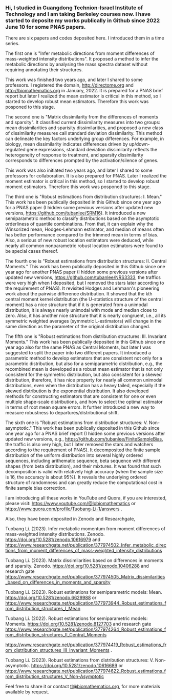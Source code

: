 ### Hi, I studied in Guangdong Technion-Israel Institute of Technology and I am taking Berkeley courses now. I have started to deposite my works publically in Github since 2022 June 10 for some PNAS papers.

There are six papers and codes deposited here. I introduced them in a time series. 

The first one is "Infer metabolic directions from moment differences of mass-weighted intensity distributions". It proposed a method to infer the metabolic directions by analysing the mass spectra dataset without requiring annotating their structures. 

This work was finished two years ago, and later I shared to some professors. I registered the domain, http://directome.org and http://biomathematics.org in January, 2022. It is prepared for a PNAS brief report but later I realized the mean estimator is critical in this method, so I started to develop robust mean estimators. Therefore this work was posponed to this stage.

The second one is "Matrix dissimilarity from the differences of moments and sparsity". It classified current dissimilarity measures into two groups: mean dissimilarities and sparisity dissimilarities, and proposed a new class of dissimilarity measures call standard deviation dissimilarity. This method can delineate the key factors underlying group differences. For example, in biology, mean dissimilarity indicates differences driven by up/down-regulated gene expressions, standard deviation dissimilarity reflects the heterogeneity of response to treatment, and sparsity dissimilarity corresponds to differences prompted by the activation/silence of genes.

This work was also initiated two years ago, and later I shared to some professors for collaboration. It is also prepared for PNAS. Later I realized the moment estimator is critical in this method, so I started to develop robust moment estimators. Therefore this work was posponed to this stage.

The third one is "Robust estimations from distribution structures: I. Mean." This work has been publically deposited in this Github since one year ago for a PNAS paper (I hidden some previous versions after updated new versions, https://github.com/tubanlee/SRM16). It introduced a new semiparametric method to classify distributions based on the asymptotic orderliness of quantile combinations. From that, it can explain why the Winsorized mean, Hodges-Lehmann estimator, and median of means often has better performance compared to the trimmed mean in terms of bias. Also, a serious of new robust location estimators were deduced, while nearly all common nonparametric robust location estimators were found to be special cases thereof.

The fourth one is "Robust estimations from distribution structures: II. Central Moments." This work has been publically deposited in this Github since one year ago for another PNAS paper (I hidden some previous versions after updated new versions, https://github.com/tubanlee/NRS3333, the traffics were very high when I deposited, but I removed the stars later according to the requirement of PNAS). It revisited Hodges and Lehmann's pioneering work about the pairwise difference distribution. It showed that the kth central moment kernel distribution (the U-statistics structure of the central moment) has a nice structure that if it is generated from a unimodal distribution, it is always nearly unimodal with mode and median close to zero. Also, it has another nice structure that it is nearly congruent, i.e., all its symmetric weighted averages (symmetric L-estimators) will change in the same direction as the parameter of the original distribution changed.

The fifth one is "Robust estimations from distribution structures: III. Invariant Moments." This work has been publically deposited in this Github since one year ago also for the same PNAS as Central Moments, but later I was suggested to split the paper into two different papers. It introduced a parametric method to develop estimators that are consistent not only for a parametric distribution, but also for a semiparametric distribution, e.g., the recombined mean is developed as a robust mean estimator that is not only consistent for the symmetric distribution, but also consistent for a skewed distribution, therefore, it has nice property for nearly all common unimodal distributions, even when the distribution has a heavy tailed, especially if the skewed distribution is the exponential distribution. It also developed methods for constructing estimators that are consistent for one or even multiple shape-scale distributions, and how to select the optimal estimator in terms of root mean square errors. It further introduced a new way to measure robustness to departures/distributional shift.

The sixth one is "Robust estimations from distribution structures: V. Non-asymptotic." This work has been publically deposited in this Github since one year ago for a PNAS brief report (I hidden some previous versions after updated new versions, e.g., https://github.com/tubanlee/FiniteSampleBias, the traffic is also very high, but I later removed the stars and watchers according to the requirement of PNAS). It decomposited the finite sample distribution of the uniform distribution into several highly ordered sequences, including arithematic sequence, beta sequence with different shapes (from beta distribution), and their mixtures. It was found that such decomposition is valid with relatively high accuracy (when the sample size is 16, the accuracy is about 95%). It reveals the underlying ordered structure of randomness and can greatly reduce the computational cost in finite sample bias correction.

I am introducing all these works in YouTube and Quora, if you are interested, please visit: https://www.youtube.com/@Iobiomathematics or https://www.quora.com/profile/Tuobang-Li-1/answers . 

Also, they have been deposited in Zenodo and Researchgate, 

Tuobang Li. (2023). Infer metabolic momentum from moment differences of mass-weighted intensity distributions. Zenodo. https://doi.org/10.5281/zenodo.10616979 and https://www.researchgate.net/publication/377974502_Infer_metabolic_directions_from_moment_differences_of_mass-weighted_intensity_distributions

Tuobang Li. (2023). Matrix dissimilarities based on differences in moments and sparsity. Zenodo. https://doi.org/10.5281/zenodo.10406288 and research gate https://www.researchgate.net/publication/377974505_Matrix_dissimilarities_based_on_differences_in_moments_and_sparsity

Tuobang Li. (2023). Robust estimations for semiparametric models: Mean. https://doi.org/10.5281/zenodo.6629988 or https://www.researchgate.net/publication/377973944_Robust_estimations_from_distribution_structures_I_Mean

Tuobang Li. (2022). Robust estimations for semiparametric models: Moments. https://doi.org/10.5281/zenodo.8127703 and research gate https://www.researchgate.net/publication/377974264_Robust_estimations_from_distribution_structures_II_Central_Moments 

https://www.researchgate.net/publication/377974419_Robust_estimations_from_distribution_structures_III_Invariant_Moments .

Tuobang Li. (2023). Robust estimations from distribution structures: V. Non-asymptotic. https://doi.org/10.5281/zenodo.10616689 or https://www.researchgate.net/publication/377974622_Robust_estimations_from_distribution_structures_V_Non-Asymptotic

Feel free to share it or contact tl@biomathematics.org, for more materials available by request.


<!--
**tubanlee/tubanlee** is a ✨ _special_ ✨ repository because its `README.md` (this file) appears on your GitHub profile.

Here are some ideas to get you started:

- 🔭 I’m currently working on ...
- 🌱 I’m currently learning ...
- 👯 I’m looking to collaborate on ...
- 🤔 I’m looking for help with ...
- 💬 Ask me about ...
- 📫 How to reach me: ...
- 😄 Pronouns: ...
- ⚡ Fun fact: ...
-->
